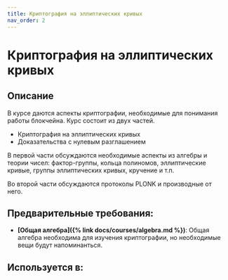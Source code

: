 ```yaml
---
title: Криптография на эллиптических кривых
nav_order: 2
---
```


# Криптография на эллиптических кривых


## Описание 
В курсе даются аспекты криптографии, необходимые для понимания работы блокчейна. Курс состоит из двух частей.

- Криптография на эллиптических кривых
- Доказательства с нулевым разглашением

В первой части обсуждаются необходимые аспекты из алгебры и теории чисел: фактор-группы, кольца полиномов, 
эллиптические кривые, группы эллиптических кривых, кручение и т.п.

Во второй части обсуждаются протоколы PLONK и производные от него.


## Предварительные требования:

- **[Общая алгебра]({% link docs/courses/algebra.md %})**: Общая алгебра необходима для изучения криптографии, но необходимые вещи будут напоминанться. 



## Используется в:
